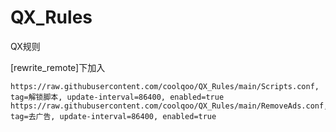 # QX_Rules
QX规则

[rewrite_remote]下加入

```
https://raw.githubusercontent.com/coolqoo/QX_Rules/main/Scripts.conf, tag=解锁脚本, update-interval=86400, enabled=true
https://raw.githubusercontent.com/coolqoo/QX_Rules/main/RemoveAds.conf, tag=去广告, update-interval=86400, enabled=true
```
